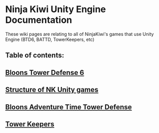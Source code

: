 # Ninja Kiwi Unity Engine Documentation
These wiki pages are relating to all of NinjaKiwi's games that use Unity Engine (BTD6, BATTD, TowerKeepers, etc)


## Table of contents:

## [Bloons Tower Defense 6](Btd6)

## [Structure of NK Unity games](NK-Unity_Engine/Structure_of_NK_Unity_games.md)

## [Bloons Adventure Time Tower Defense](battd/index.md)

## [Tower Keepers](tk/index.md)
